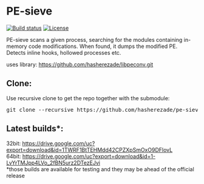 # PE-sieve
[![Build status](https://ci.appveyor.com/api/projects/status/crlo8iyvi4bm80yp?svg=true)](https://ci.appveyor.com/project/hasherezade/pe-sieve)
[![License](https://img.shields.io/badge/License-BSD%202--Clause-blue.svg)](https://opensource.org/licenses/BSD-2-Clause)

PE-sieve scans a given process, searching for the modules containing in-memory code modifications. When found, it dumps the modified PE.<br/>
Detects inline hooks, hollowed processes etc.

uses library:
https://github.com/hasherezade/libpeconv.git

Clone:
-
Use recursive clone to get the repo together with the submodule:
<pre>
git clone --recursive https://github.com/hasherezade/pe-sieve.git
</pre>

Latest builds*:
-
32bit: https://drive.google.com/uc?export=download&id=1TWRF1BtTEHMdd42CPZXpSmOxO9DFlovL <br/>
64bit: https://drive.google.com/uc?export=download&id=1-LvYrTMJpp4LVo_2fBN5urz2DTezEJvi <br/>
*those builds are available for testing and they may be ahead of the official release
